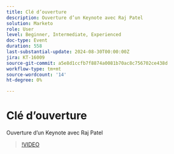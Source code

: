```yaml
---
title: Clé d’ouverture
description: Ouverture d’un Keynote avec Raj Patel
solution: Marketo
role: User
level: Beginner, Intermediate, Experienced
doc-type: Event
duration: 558
last-substantial-update: 2024-08-30T00:00:00Z
jira: KT-16009
source-git-commit: a5e8d1ccfb7f8874a0081b70ac8c756702ce438d
workflow-type: tm+mt
source-wordcount: '14'
ht-degree: 0%

---
```



# Clé d’ouverture

Ouverture d’un Keynote avec Raj Patel

>[!VIDEO](https://video.tv.adobe.com/v/3432957/?learn=on)
